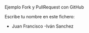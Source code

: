 Ejemplo Fork y PullRequest con GitHub

Escribe tu nombre en este fichero:

- Juan Francisco
-Iván Sanchez
